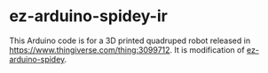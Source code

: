 # ez-arduino-spidey-ir

This Arduino code is for a 3D printed quadruped robot released in https://www.thingiverse.com/thing:3099712. It is modification of [ez-arduino-spidey](https://github.com/manic-3dprint/ez-arduino-spidey).
